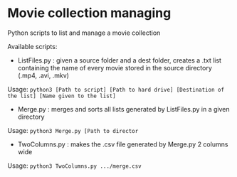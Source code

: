 # Movie collection managing
Python scripts to list and manage a movie collection

Available scripts:
 - ListFiles.py : given a source folder and a dest folder, creates a .txt list containing the name of every movie stored in the source directory (.mp4, .avi, .mkv)
 
 Usage: ``python3 [Path to script] [Path to hard drive] [Destination of the list] [Name given to the list]``
 - Merge.py : merges and sorts all lists generated by ListFiles.py in a given directory

Usage: ``python3 Merge.py [Path to director``

 - TwoColumns.py : makes the .csv file generated by Merge.py 2 columns wide

Usage: ``python3 TwoColumns.py .../merge.csv``